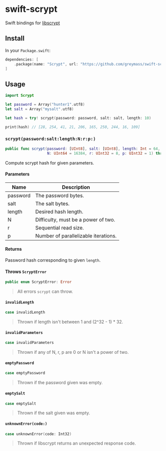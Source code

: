 # swift-scrypt

Swift bindings for [libscrypt](https://github.com/technion/libscrypt)

## Install

In your `Package.swift`:

```swift
dependencies: [
    .package(name: "Scrypt", url: "https://github.com/greymass/swift-scrypt.git", from: "1.0.0"),
]
```

## Usage

```swift
import Scrypt

let password = Array("hunter1".utf8)
let salt = Array("mysalt".utf8)

let hash = try! scrypt(password: password, salt: salt, length: 10)

print(hash) // [28, 254, 41, 21, 206, 165, 250, 244, 16, 109]
```

### `scrypt(password:salt:length:N:r:p:)`

```swift
public func scrypt(password: [UInt8], salt: [UInt8], length: Int = 64,
                   N: UInt64 = 16384, r: UInt32 = 8, p: UInt32 = 1) throws -> [UInt8]
```

Compute scrypt hash for given parameters.

#### Parameters

| Name      | Description                          |
| --------- | ------------------------------------ |
| password  | The password bytes.                  |
| salt      | The salt bytes.                      |
| length    | Desired hash length.                 |
| N         | Difficulty, must be a power of two.  |
| r         | Sequential read size.                |
| p         | Number of parallelizable iterations. |

#### Returns

Password hash corresponding to given `length`.

#### Throws `ScryptError`

```swift
public enum ScryptError: Error
```

> All errors `scrypt` can throw.

#### `invalidLength`

```swift
case invalidLength
```

> Thrown if length isn't between 1 and (2^32 - 1) * 32.

#### `invalidParameters`

```swift
case invalidParameters
```

> Thrown if any of N, r, p are 0 or N isn't a power of two.

#### `emptyPassword`

```swift
case emptyPassword
```

> Thrown if the password given was empty.

#### `emptySalt`

```swift
case emptySalt
```

> Thrown if the salt given was empty.

#### `unknownError(code:)`

```swift
case unknownError(code: Int32)
```

> Thrown if libscrypt returns an unexpected response code.

